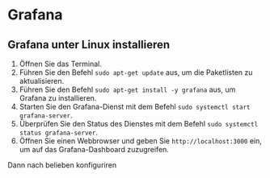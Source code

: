 # Grafana

## Grafana unter Linux installieren

1. Öffnen Sie das Terminal.
2. Führen Sie den Befehl `sudo apt-get update` aus, um die Paketlisten zu aktualisieren.
3. Führen Sie den Befehl `sudo apt-get install -y grafana` aus, um Grafana zu installieren.
4. Starten Sie den Grafana-Dienst mit dem Befehl `sudo systemctl start grafana-server`.
5. Überprüfen Sie den Status des Dienstes mit dem Befehl `sudo systemctl status grafana-server`.
6. Öffnen Sie einen Webbrowser und geben Sie `http://localhost:3000` ein, um auf das Grafana-Dashboard zuzugreifen.

Dann nach belieben konfiguriren